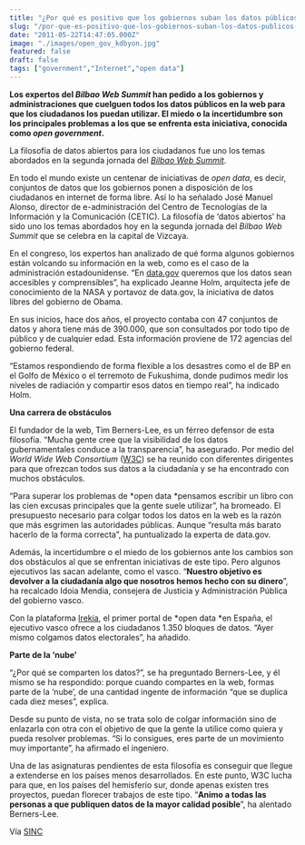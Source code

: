 ```yaml
---
title: "¿Por qué es positivo que los gobiernos suban los datos públicos a la web?"
slug: "/por-que-es-positivo-que-los-gobiernos-suban-los-datos-publicos-a-la-web"
date: "2011-05-22T14:47:05.000Z"
image: "./images/open_gov_kdbyon.jpg"
featured: false
draft: false
tags: ["government","Internet","open data"]
---
```



**Los expertos del *Bilbao Web Summit* han pedido a los gobiernos y administraciones que cuelguen todos los datos públicos en la web para que los ciudadanos los puedan utilizar. El miedo o la incertidumbre son los principales problemas a los que se enfrenta esta iniciativa, conocida como *open government*.**

La filosofía de datos abiertos para los ciudadanos fue uno los temas abordados en la segunda jornada del [*Bilbao Web Summit*](http://www.bilbaowebsummit.com/).

En todo el mundo existe un centenar de iniciativas de *open data*, es decir, conjuntos de datos que los gobiernos ponen a disposición de los ciudadanos en internet de forma libre. Así lo ha señalado José Manuel Alonso, director de e-administración del Centro de Tecnologías de la Información y la Comunicación (CETIC). La filosofía de ‘datos abiertos’ ha sido uno los temas abordados hoy en la segunda jornada del *Bilbao Web Summit* que se celebra en la capital de Vizcaya.

En el congreso, los expertos han analizado de qué forma algunos gobiernos están volcando su información en la web, como es el caso de la administración estadounidense. “En [data.gov](http://www.data.gov/) queremos que los datos sean accesibles y comprensibles”, ha explicado Jeanne Holm, arquitecta jefe de conocimiento de la NASA y portavoz de data.gov, la iniciativa de datos libres del gobierno de Obama.

En sus inicios, hace dos años, el proyecto contaba con 47 conjuntos de datos y ahora tiene más de 390.000, que son consultados por todo tipo de público y de cualquier edad. Esta información proviene de 172 agencias del gobierno federal.

“Estamos respondiendo de forma flexible a los desastres como el de BP en el Golfo de México o el terremoto de Fukushima, donde pudimos medir los niveles de radiación y compartir esos datos en tiempo real”, ha indicado Holm.

**Una carrera de obstáculos**

El fundador de la web, Tim Berners-Lee, es un férreo defensor de esta filosofía. “Mucha gente cree que la visibilidad de los datos gubernamentales conduce a la transparencia”, ha asegurado. Por medio del *World Wide Web Consortium* ([W3C](http://www.w3.org/)) se ha reunido con diferentes dirigentes para que ofrezcan todos sus datos a la ciudadanía y se ha encontrado con muchos obstáculos.

“Para superar los problemas de *open data *pensamos escribir un libro con las cien excusas principales que la gente suele utilizar”, ha bromeado. El presupuesto necesario para colgar todos los datos en la web es la razón que más esgrimen las autoridades públicas. Aunque “resulta más barato hacerlo de la forma correcta”, ha puntualizado la experta de data.gov.

Además, la incertidumbre o el miedo de los gobiernos ante los cambios son dos obstáculos al que se enfrentan iniciativas de este tipo. Pero algunos ejecutivos las sacan adelante, como el vasco. “**Nuestro objetivo es devolver a la ciudadanía algo que nosotros hemos hecho con su dinero**”, ha recalcado Idoia Mendia, consejera de Justicia y Administración Pública del gobierno vasco.

Con la plataforma [Irekia](http://www.irekia.euskadi.net/), el primer portal de *open data *en España, el ejecutivo vasco ofrece a los ciudadanos 1.350 bloques de datos. “Ayer mismo colgamos datos electorales”, ha añadido.

**Parte de la ‘nube’**

“¿Por qué se comparten los datos?”, se ha preguntado Berners-Lee, y él mismo se ha respondido: porque cuando compartes en la web, formas parte de la ‘nube’, de una cantidad ingente de información “que se duplica cada diez meses”, explica.

Desde su punto de vista, no se trata solo de colgar información sino de enlazarla con otra con el objetivo de que la gente la utilice como quiera y pueda resolver problemas. “Si lo consigues, eres parte de un movimiento muy importante”, ha afirmado el ingeniero.

Una de las asignaturas pendientes de esta filosofía es conseguir que llegue a extenderse en los países menos desarrollados. En este punto, W3C lucha para que, en los países del hemisferio sur, donde apenas existen tres proyectos, puedan florecer trabajos de este tipo. “**Animo a todas las personas a que publiquen datos de la mayor calidad posible**”, ha alentado Berners-Lee.

Vía [ SINC](http://www.agenciasinc.es/esl/Noticias/Por-que-es-positivo-que-los-gobiernos-suban-los-datos-publicos-a-la-web)



